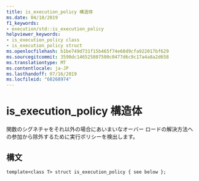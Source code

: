```yaml
---
title: is_execution_policy 構造体
ms.date: 04/18/2019
f1_keywords:
- execution/std::is_execution_policy
helpviewer_keywords:
- is_execution_policy class
- is_execution_policy struct
ms.openlocfilehash: b1be749d731f15b465f74e68d9cfa922017bf629
ms.sourcegitcommit: 3590dc146525807500c0477d6c9c17a4a8a2d658
ms.translationtype: MT
ms.contentlocale: ja-JP
ms.lasthandoff: 07/16/2019
ms.locfileid: "68268974"
---
```

# <a name="isexecutionpolicy-struct"></a>is_execution_policy 構造体

関数のシグネチャをそれ以外の場合にあいまいなオーバー ロードの解決方法への参加から除外するために実行ポリシーを検出します。

## <a name="syntax"></a>構文

```
template<class T> struct is_execution_policy { see below };
```
